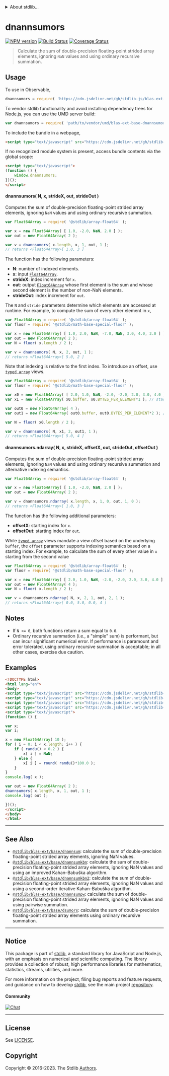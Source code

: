 <!--

@license Apache-2.0

Copyright (c) 2020 The Stdlib Authors.

Licensed under the Apache License, Version 2.0 (the "License");
you may not use this file except in compliance with the License.
You may obtain a copy of the License at

   http://www.apache.org/licenses/LICENSE-2.0

Unless required by applicable law or agreed to in writing, software
distributed under the License is distributed on an "AS IS" BASIS,
WITHOUT WARRANTIES OR CONDITIONS OF ANY KIND, either express or implied.
See the License for the specific language governing permissions and
limitations under the License.

-->


<details>
  <summary>
    About stdlib...
  </summary>
  <p>We believe in a future in which the web is a preferred environment for numerical computation. To help realize this future, we've built stdlib. stdlib is a standard library, with an emphasis on numerical and scientific computation, written in JavaScript (and C) for execution in browsers and in Node.js.</p>
  <p>The library is fully decomposable, being architected in such a way that you can swap out and mix and match APIs and functionality to cater to your exact preferences and use cases.</p>
  <p>When you use stdlib, you can be absolutely certain that you are using the most thorough, rigorous, well-written, studied, documented, tested, measured, and high-quality code out there.</p>
  <p>To join us in bringing numerical computing to the web, get started by checking us out on <a href="https://github.com/stdlib-js/stdlib">GitHub</a>, and please consider <a href="https://opencollective.com/stdlib">financially supporting stdlib</a>. We greatly appreciate your continued support!</p>
</details>

# dnannsumors

[![NPM version][npm-image]][npm-url] [![Build Status][test-image]][test-url] [![Coverage Status][coverage-image]][coverage-url] <!-- [![dependencies][dependencies-image]][dependencies-url] -->

> Calculate the sum of double-precision floating-point strided array elements, ignoring `NaN` values and using ordinary recursive summation.

<section class="intro">

</section>

<!-- /.intro -->



<section class="usage">

## Usage

To use in Observable,

```javascript
dnannsumors = require( 'https://cdn.jsdelivr.net/gh/stdlib-js/blas-ext-base-dnannsumors@umd/browser.js' )
```

To vendor stdlib functionality and avoid installing dependency trees for Node.js, you can use the UMD server build:

```javascript
var dnannsumors = require( 'path/to/vendor/umd/blas-ext-base-dnannsumors/index.js' )
```

To include the bundle in a webpage,

```html
<script type="text/javascript" src="https://cdn.jsdelivr.net/gh/stdlib-js/blas-ext-base-dnannsumors@umd/browser.js"></script>
```

If no recognized module system is present, access bundle contents via the global scope:

```html
<script type="text/javascript">
(function () {
    window.dnannsumors;
})();
</script>
```

#### dnannsumors( N, x, strideX, out, strideOut )

Computes the sum of double-precision floating-point strided array elements, ignoring `NaN` values and using ordinary recursive summation.

```javascript
var Float64Array = require( '@stdlib/array-float64' );

var x = new Float64Array( [ 1.0, -2.0, NaN, 2.0 ] );
var out = new Float64Array( 2 );

var v = dnannsumors( x.length, x, 1, out, 1 );
// returns <Float64Array>[ 1.0, 3 ]
```

The function has the following parameters:

-   **N**: number of indexed elements.
-   **x**: input [`Float64Array`][@stdlib/array/float64].
-   **strideX**: index increment for `x`.
-   **out**: output [`Float64Array`][@stdlib/array/float64] whose first element is the sum and whose second element is the number of non-NaN elements.
-   **strideOut**: index increment for `out`.

The `N` and `stride` parameters determine which elements are accessed at runtime. For example, to compute the sum of every other element in `x`,

```javascript
var Float64Array = require( '@stdlib/array-float64' );
var floor = require( '@stdlib/math-base-special-floor' );

var x = new Float64Array( [ 1.0, 2.0, NaN, -7.0, NaN, 3.0, 4.0, 2.0 ] );
var out = new Float64Array( 2 );
var N = floor( x.length / 2 );

var v = dnannsumors( N, x, 2, out, 1 );
// returns <Float64Array>[ 5.0, 2 ]
```

Note that indexing is relative to the first index. To introduce an offset, use [`typed array`][mdn-typed-array] views.

<!-- eslint-disable stdlib/capitalized-comments -->

```javascript
var Float64Array = require( '@stdlib/array-float64' );
var floor = require( '@stdlib/math-base-special-floor' );

var x0 = new Float64Array( [ 2.0, 1.0, NaN, -2.0, -2.0, 2.0, 3.0, 4.0 ] );
var x1 = new Float64Array( x0.buffer, x0.BYTES_PER_ELEMENT*1 ); // start at 2nd element

var out0 = new Float64Array( 4 );
var out1 = new Float64Array( out0.buffer, out0.BYTES_PER_ELEMENT*2 ); // start at 3rd element

var N = floor( x0.length / 2 );

var v = dnannsumors( N, x1, 2, out1, 1 );
// returns <Float64Array>[ 5.0, 4 ]
```

#### dnannsumors.ndarray( N, x, strideX, offsetX, out, strideOut, offsetOut )

Computes the sum of double-precision floating-point strided array elements, ignoring `NaN` values and using ordinary recursive summation and alternative indexing semantics.

```javascript
var Float64Array = require( '@stdlib/array-float64' );

var x = new Float64Array( [ 1.0, -2.0, NaN, 2.0 ] );
var out = new Float64Array( 2 );

var v = dnannsumors.ndarray( x.length, x, 1, 0, out, 1, 0 );
// returns <Float64Array>[ 1.0, 3 ]
```

The function has the following additional parameters:

-   **offsetX**: starting index for `x`.
-   **offsetOut**: starting index for `out`.

While [`typed array`][mdn-typed-array] views mandate a view offset based on the underlying `buffer`, the `offset` parameter supports indexing semantics based on a starting index. For example, to calculate the sum of every other value in `x` starting from the second value

```javascript
var Float64Array = require( '@stdlib/array-float64' );
var floor = require( '@stdlib/math-base-special-floor' );

var x = new Float64Array( [ 2.0, 1.0, NaN, -2.0, -2.0, 2.0, 3.0, 4.0 ] );
var out = new Float64Array( 4 );
var N = floor( x.length / 2 );

var v = dnannsumors.ndarray( N, x, 2, 1, out, 2, 1 );
// returns <Float64Array>[ 0.0, 5.0, 0.0, 4 ]
```

</section>

<!-- /.usage -->

<section class="notes">

## Notes

-   If `N <= 0`, both functions return a sum equal to `0.0`.
-   Ordinary recursive summation (i.e., a "simple" sum) is performant, but can incur significant numerical error. If performance is paramount and error tolerated, using ordinary recursive summation is acceptable; in all other cases, exercise due caution.

</section>

<!-- /.notes -->

<section class="examples">

## Examples

<!-- eslint no-undef: "error" -->

```html
<!DOCTYPE html>
<html lang="en">
<body>
<script type="text/javascript" src="https://cdn.jsdelivr.net/gh/stdlib-js/random-base-randu@umd/browser.js"></script>
<script type="text/javascript" src="https://cdn.jsdelivr.net/gh/stdlib-js/math-base-special-round@umd/browser.js"></script>
<script type="text/javascript" src="https://cdn.jsdelivr.net/gh/stdlib-js/array-float64@umd/browser.js"></script>
<script type="text/javascript" src="https://cdn.jsdelivr.net/gh/stdlib-js/blas-ext-base-dnannsumors@umd/browser.js"></script>
<script type="text/javascript">
(function () {

var x;
var i;

x = new Float64Array( 10 );
for ( i = 0; i < x.length; i++ ) {
    if ( randu() < 0.2 ) {
        x[ i ] = NaN;
    } else {
        x[ i ] = round( randu()*100.0 );
    }
}
console.log( x );

var out = new Float64Array( 2 );
dnannsumors( x.length, x, 1, out, 1 );
console.log( out );

})();
</script>
</body>
</html>
```

</section>

<!-- /.examples -->

<!-- Section for related `stdlib` packages. Do not manually edit this section, as it is automatically populated. -->

<section class="related">

* * *

## See Also

-   <span class="package-name">[`@stdlib/blas-ext/base/dnannsum`][@stdlib/blas/ext/base/dnannsum]</span><span class="delimiter">: </span><span class="description">calculate the sum of double-precision floating-point strided array elements, ignoring NaN values.</span>
-   <span class="package-name">[`@stdlib/blas-ext/base/dnannsumkbn`][@stdlib/blas/ext/base/dnannsumkbn]</span><span class="delimiter">: </span><span class="description">calculate the sum of double-precision floating-point strided array elements, ignoring NaN values and using an improved Kahan–Babuška algorithm.</span>
-   <span class="package-name">[`@stdlib/blas-ext/base/dnannsumkbn2`][@stdlib/blas/ext/base/dnannsumkbn2]</span><span class="delimiter">: </span><span class="description">calculate the sum of double-precision floating-point strided array elements, ignoring NaN values and using a second-order iterative Kahan–Babuška algorithm.</span>
-   <span class="package-name">[`@stdlib/blas-ext/base/dnannsumpw`][@stdlib/blas/ext/base/dnannsumpw]</span><span class="delimiter">: </span><span class="description">calculate the sum of double-precision floating-point strided array elements, ignoring NaN values and using pairwise summation.</span>
-   <span class="package-name">[`@stdlib/blas-ext/base/dsumors`][@stdlib/blas/ext/base/dsumors]</span><span class="delimiter">: </span><span class="description">calculate the sum of double-precision floating-point strided array elements using ordinary recursive summation.</span>

</section>

<!-- /.related -->

<!-- Section for all links. Make sure to keep an empty line after the `section` element and another before the `/section` close. -->


<section class="main-repo" >

* * *

## Notice

This package is part of [stdlib][stdlib], a standard library for JavaScript and Node.js, with an emphasis on numerical and scientific computing. The library provides a collection of robust, high performance libraries for mathematics, statistics, streams, utilities, and more.

For more information on the project, filing bug reports and feature requests, and guidance on how to develop [stdlib][stdlib], see the main project [repository][stdlib].

#### Community

[![Chat][chat-image]][chat-url]

---

## License

See [LICENSE][stdlib-license].


## Copyright

Copyright &copy; 2016-2023. The Stdlib [Authors][stdlib-authors].

</section>

<!-- /.stdlib -->

<!-- Section for all links. Make sure to keep an empty line after the `section` element and another before the `/section` close. -->

<section class="links">

[npm-image]: http://img.shields.io/npm/v/@stdlib/blas-ext-base-dnannsumors.svg
[npm-url]: https://npmjs.org/package/@stdlib/blas-ext-base-dnannsumors

[test-image]: https://github.com/stdlib-js/blas-ext-base-dnannsumors/actions/workflows/test.yml/badge.svg?branch=v0.1.1
[test-url]: https://github.com/stdlib-js/blas-ext-base-dnannsumors/actions/workflows/test.yml?query=branch:v0.1.1

[coverage-image]: https://img.shields.io/codecov/c/github/stdlib-js/blas-ext-base-dnannsumors/main.svg
[coverage-url]: https://codecov.io/github/stdlib-js/blas-ext-base-dnannsumors?branch=main

<!--

[dependencies-image]: https://img.shields.io/david/stdlib-js/blas-ext-base-dnannsumors.svg
[dependencies-url]: https://david-dm.org/stdlib-js/blas-ext-base-dnannsumors/main

-->

[chat-image]: https://img.shields.io/gitter/room/stdlib-js/stdlib.svg
[chat-url]: https://app.gitter.im/#/room/#stdlib-js_stdlib:gitter.im

[stdlib]: https://github.com/stdlib-js/stdlib

[stdlib-authors]: https://github.com/stdlib-js/stdlib/graphs/contributors

[umd]: https://github.com/umdjs/umd
[es-module]: https://developer.mozilla.org/en-US/docs/Web/JavaScript/Guide/Modules

[deno-url]: https://github.com/stdlib-js/blas-ext-base-dnannsumors/tree/deno
[umd-url]: https://github.com/stdlib-js/blas-ext-base-dnannsumors/tree/umd
[esm-url]: https://github.com/stdlib-js/blas-ext-base-dnannsumors/tree/esm
[branches-url]: https://github.com/stdlib-js/blas-ext-base-dnannsumors/blob/main/branches.md

[stdlib-license]: https://raw.githubusercontent.com/stdlib-js/blas-ext-base-dnannsumors/main/LICENSE

[@stdlib/array/float64]: https://github.com/stdlib-js/array-float64/tree/umd

[mdn-typed-array]: https://developer.mozilla.org/en-US/docs/Web/JavaScript/Reference/Global_Objects/TypedArray

<!-- <related-links> -->

[@stdlib/blas/ext/base/dnannsum]: https://github.com/stdlib-js/blas-ext-base-dnannsum/tree/umd

[@stdlib/blas/ext/base/dnannsumkbn]: https://github.com/stdlib-js/blas-ext-base-dnannsumkbn/tree/umd

[@stdlib/blas/ext/base/dnannsumkbn2]: https://github.com/stdlib-js/blas-ext-base-dnannsumkbn2/tree/umd

[@stdlib/blas/ext/base/dnannsumpw]: https://github.com/stdlib-js/blas-ext-base-dnannsumpw/tree/umd

[@stdlib/blas/ext/base/dsumors]: https://github.com/stdlib-js/blas-ext-base-dsumors/tree/umd

<!-- </related-links> -->

</section>

<!-- /.links -->

